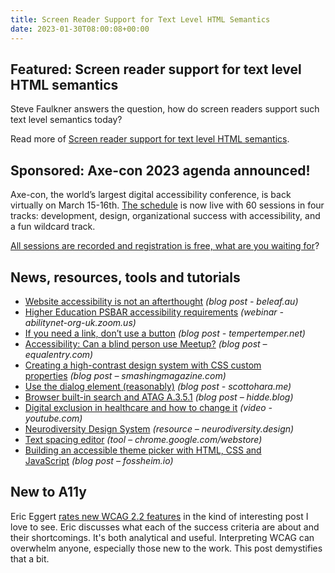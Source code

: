 ```yaml
---
title: Screen Reader Support for Text Level HTML Semantics
date: 2023-01-30T08:00:08+00:00
---
```


## Featured: Screen reader support for text level HTML semantics

Steve Faulkner answers the question, how do screen readers support such text level semantics today?

Read more of [Screen reader support for text level HTML semantics](https://www.tpgi.com/screen-readers-support-for-text-level-html-semantics/).

## Sponsored: Axe-con 2023 agenda announced!

Axe-con, the world’s largest digital accessibility conference, is back virtually on March 15-16th. [The schedule](https://www.deque.com/axe-con/schedule/) is now live with 60 sessions in four tracks: development, design, organizational success with accessibility, and a fun wildcard track.

[All sessions are recorded and registration is free, what are you waiting for](https://hubs.li/Q01yHvyF0)?

## News, resources, tools and tutorials

- [Website accessibility is not an afterthought](https://beleaf.au/blog/website-accessibility-is-not-an-afterthought/) *(blog post - beleaf.au)*
- [Higher Education PSBAR accessibility requirements](https://abilitynet-org-uk.zoom.us/webinar/register/1216740503053/WN_3EdWIjq9RgObax-C5O0SPw) *(webinar - abilitynet-org-uk.zoom.us)*
- [If you need a link, don’t use a button](https://www.tempertemper.net/blog/if-you-need-a-link-dont-use-a-button) *(blog post - tempertemper.net)*
- [Accessibility: Can a blind person use Meetup?](https://equalentry.com/accessibility-can-a-blind-person-use-meetup/) *(blog post – equalentry.com)*
- [Creating a high-contrast design system with CSS custom properties](https://www.smashingmagazine.com/2023/01/creating-high-contrast-design-system-css-custom-properties/) *(blog post – smashingmagazine.com)*
- [Use the dialog element (reasonably)](https://www.scottohara.me/blog/2023/01/26/use-the-dialog-element.html) *(blog post - scottohara.me)*
- [Browser built-in search and ATAG A.3.5.1](https://hidde.blog/atag-a351-browser-built-in-search/) *(blog post – hidde.blog)*
- [Digital exclusion in healthcare and how to change it](https://www.youtube.com/watch?&v=Zi1NXGgsM3s) *(video - youtube.com)*
- [Neurodiversity Design System](https://www.neurodiversity.design/) *(resource – neurodiversity.design)*
- [Text spacing editor](https://chrome.google.com/webstore/detail/text-spacing-editor/amnelgbfbdlfjeaobejkfmjjnmeddaoj) *(tool – chrome.google.com/webstore)*
- [Building an accessible theme picker with HTML, CSS and JavaScript](https://fossheim.io/writing/posts/accessible-theme-picker-html-css-js/) *(blog post – fossheim.io)*

## New to A11y

Eric Eggert [rates new WCAG 2.2 features](https://yatil.net/blog/new-wcag-22-features-rated) in the kind of interesting post I love to see. Eric discusses what each of the success criteria are about and their shortcomings. It's both analytical and useful. Interpreting WCAG can overwhelm anyone, especially those new to the work. This post demystifies that a bit.
